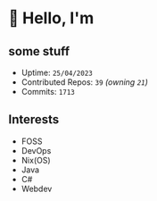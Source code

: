 # 👋 Hello, I'm 

## some stuff

- Uptime: `25/04/2023`
- Contributed Repos: `39` *(owning `21`)*
- Commits: `1713`

## Interests

- FOSS
- DevOps
- Nix(OS)
- Java
- C#
- Webdev

